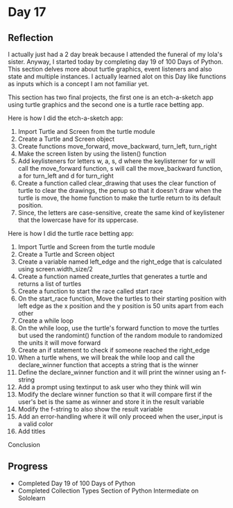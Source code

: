 # Day 17
## Reflection
  I actually just had a 2 day break because I attended the funeral of my lola's sister. Anyway, I started today by completing day 19 of 100 Days of Python. This section delves more about turtle graphics, event listeners and also state and multiple instances. I actually learned alot on this Day like functions as inputs which is a concept I am not familiar yet.

  This section has two final projects, the first one is an etch-a-sketch app using turtle graphics and the second one is a turtle race betting app.

  Here is how I did the etch-a-sketch app:
  1. Import Turtle and Screen from the turtle module
  2. Create a Turtle and Screen object
  3. Create functions move_forward, move_backward, turn_left, turn_right
  4. Make the screen listen by using the listen() function
  5. Add keylisteners for letters w, a, s, d where the keylisterner for w will call the move_forward function, s will call the move_backward function, a for turn_left and d for turn_right
  6. Create a function called clear_drawing that uses the clear function of turtle to clear the drawings, the penup so that it doesn't draw when the turtle is move, the home function to make the turtle return to its default position.
  7. Since, the letters are case-sensitive, create the same kind of keylistener that the lowercase have for its uppercase.
  
  Here is how I did the turtle race betting app:
  1. Import Turtle and Screen from the turtle module
  2. Create a Turtle and Screen object
  3. Create a variable named left_edge and the right_edge that is calculated using screen.width_size/2
  4. Create a function named create_turtles that generates a turtle and returns a list of turtles
  5. Create a function to start the race called start race
  6. On the start_race function, Move the turtles to their starting position with left edge as the x position and the y position is 50 units apart from each other
  7. Create a while loop
  8. On the while loop, use the turtle's forward function to move the turtles but used the randomint() function of the random module to randomized the units it will move forward
  9. Create an if statement to check if someone reached the right_edge
  10. When a turtle whens, we will break the while loop and call the declare_winner function that accepts a string that is the winner
  11. Define the declare_winner function and it will print the winner using an f-string
  12. Add a prompt using textinput to ask user who they think will win
  13. Modify the declare winner function so that it will compare first if the user's bet is the same as winner and store it in the result variable
  14. Modify the f-string to also show the result variable
  15. Add an error-handling where it will only proceed when the user_input is a valid color
  16. Add titles

  Conclusion


## Progress
 - Completed Day 19 of 100 Days of Python
 - Completed Collection Types Section of Python Intermediate on Sololearn
